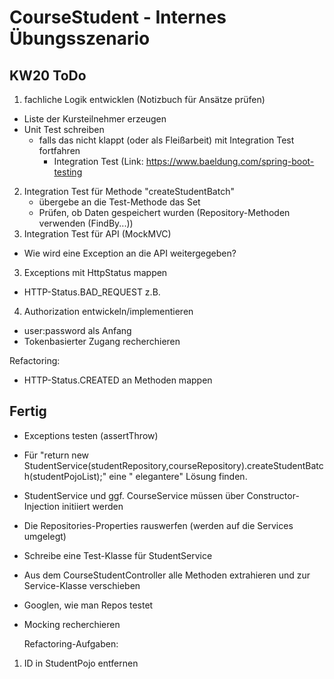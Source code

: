 # CourseStudent - Internes Übungsszenario

## KW20 ToDo

1. fachliche Logik entwicklen (Notizbuch für Ansätze prüfen)

- Liste der Kursteilnehmer erzeugen
- Unit Test schreiben
    - falls das nicht klappt (oder als Fleißarbeit) mit Integration Test fortfahren
        - Integration Test  (Link: https://www.baeldung.com/spring-boot-testing

2. Integration Test für Methode "createStudentBatch"
    - übergebe an die Test-Methode das Set
    - Prüfen, ob Daten gespeichert wurden (Repository-Methoden verwenden (FindBy...))
3. Integration Test für API (MockMVC)

- Wie wird eine Exception an die API weitergegeben?

3. Exceptions mit HttpStatus mappen

- HTTP-Status.BAD_REQUEST z.B.

4. Authorization entwickeln/implementieren

- user:password als Anfang
- Tokenbasierter Zugang recherchieren

Refactoring:

- HTTP-Status.CREATED an Methoden mappen

## Fertig

- Exceptions testen (assertThrow)
- Für "return new StudentService(studentRepository,courseRepository).createStudentBatch(studentPojoList);" eine "
  elegantere" Lösung finden.
- StudentService und ggf. CourseService müssen über Constructor-Injection initiiert werden
- Die Repositories-Properties rauswerfen (werden auf die Services umgelegt)
- Schreibe eine Test-Klasse für StudentService
- Aus dem CourseStudentController alle Methoden extrahieren und zur Service-Klasse verschieben
- Googlen, wie man Repos testet
- Mocking recherchieren

  Refactoring-Aufgaben:

1. ID in StudentPojo entfernen
